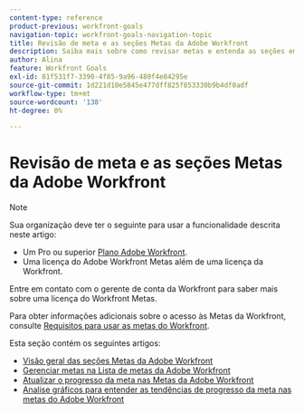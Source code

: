 ```yaml
---
content-type: reference
product-previous: workfront-goals
navigation-topic: workfront-goals-navigation-topic
title: Revisão de meta e as seções Metas da Adobe Workfront
description: Saiba mais sobre como revisar metas e entenda as seções em que você pode gerenciar metas no Adobe Workfront nos artigos a seguir.
author: Alina
feature: Workfront Goals
exl-id: 81f531f7-3390-4f85-9a96-480f4e84295e
source-git-commit: 1d221d10e5845e477dff825f853330b9b4df0adf
workflow-type: tm+mt
source-wordcount: '138'
ht-degree: 0%

---
```


# Revisão de meta e as seções Metas da Adobe Workfront

<!--drafted for P&P new model: the note at the top will need to be replaced with this:

Your organization must have the following to use the functionality described in this article:

* For the legacy plan and license structure: 

  * A Pro or higher [Adobe Workfront plan](https://www.workfront.com/plans). 
  * An Adobe Workfront Goals license in addition to a Workfront license.

* For the current plan and license structure:

  * An Ultimate plan 
    
    Or
    
    An additional license for Adobe Workfront Goals for the Prime or Select Adobe Workfront plans. <is there a link we can add here for the plans and what they contain?!>

Contact your Workfront account manager to learn about a Workfront Goals license.

For additional information about access to Workfront Goals, see [Requirements to use Workfront Goals](../workfront-goals/goal-management/access-needed-for-wf-goals.md).
-->

>[!NOTE]
>
>Sua organização deve ter o seguinte para usar a funcionalidade descrita neste artigo:
>
>* Um Pro ou superior [Plano Adobe Workfront](https://www.workfront.com/plans).
>* Uma licença do Adobe Workfront Metas além de uma licença da Workfront.
>
>Entre em contato com o gerente de conta da Workfront para saber mais sobre uma licença do Workfront Metas.
>
>Para obter informações adicionais sobre o acesso às Metas da Workfront, consulte [Requisitos para usar as metas do Workfront](../../workfront-goals/goal-management/access-needed-for-wf-goals.md).


Esta seção contém os seguintes artigos:

* [Visão geral das seções Metas da Adobe Workfront](../../workfront-goals/goal-review-and-workfront-goals-sections/overview-of-wf-goals-sections.md)
* [Gerenciar metas na Lista de metas da Adobe Workfront](../../workfront-goals/goal-review-and-workfront-goals-sections/manage-goals-in-goal-list.md)
* [Atualizar o progresso da meta nas Metas da Adobe Workfront](../../workfront-goals/goal-review-and-workfront-goals-sections/check-in-goals.md)
* [Analise gráficos para entender as tendências de progresso da meta nas metas do Adobe Workfront](../../workfront-goals/goal-review-and-workfront-goals-sections/review-goal-graphs.md)

